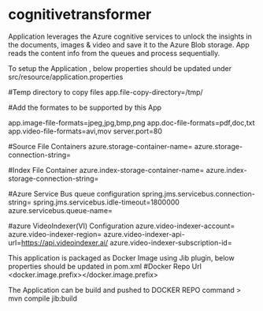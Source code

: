 # cognitivetransformer

Application leverages the Azure cognitive services to unlock the insights in the documents, images & video and save it to the Azure Blob storage. App reads the content info from the queues and process sequentially.

To setup the Application , below properties should be updated under src/resource/application.properties

#Temp directory to copy files
app.file-copy-directory=/tmp/

#Add the formates to be supported by this App

app.image-file-formats=jpeg,jpg,bmp,png
app.doc-file-formats=pdf,doc,txt
app.video-file-formats=avi,mov
server.port=80

#Source File Containers
azure.storage-container-name=<Source Storage Container name>
azure.storage-connection-string=<Source Storage Connection String>

#Index File Container
azure.index-storage-container-name=<Insight Storage container name>
azure.index-storage-connection-string=<Insight Storage connection string >

#Azure Service Bus queue configuration
spring.jms.servicebus.connection-string=<service bus Queue connection string>
spring.jms.servicebus.idle-timeout=1800000
azure.servicebus.queue-name=<service bus Queue Name>

#azure VideoIndexer(VI) Configuration
azure.video-indexer-account=<VI Account ID>
azure.video-indexer-region=<VI region>
azure.video-indexer-api-url=https://api.videoindexer.ai/
azure.video-indexer-subscription-id=<VI subscription ID>

This application is packaged as Docker Image using Jib plugin, below properties should be updated in pom.xml 
#Docker Repo Url
<docker.image.prefix></docker.image.prefix>
<username></username>
<password></password>

The Application can be build and pushed to DOCKER REPO
command > mvn compile jib:build
